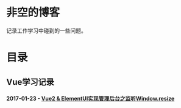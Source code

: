 # 非空的博客
记录工作学习中碰到的一些问题。

# 目录
## Vue学习记录
#### 2017-01-23 - [Vue2 & ElementUI实现管理后台之监听Window.resize](https://github.com/)
